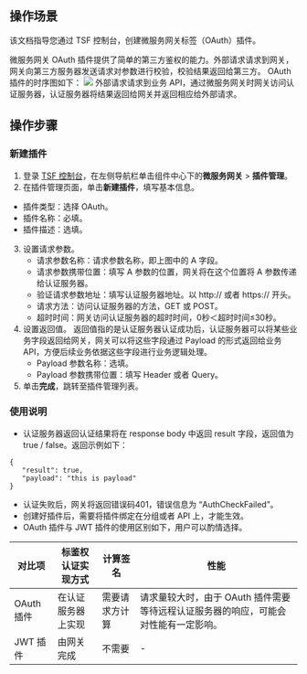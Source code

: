 ## 操作场景
该文档指导您通过 TSF 控制台，创建微服务网关标签（OAuth）插件。

微服务网关 OAuth 插件提供了简单的第三方鉴权的能力。外部请求请求到网关，网关向第三方服务器发送请求对参数进行校验，校验结果返回给第三方。
OAuth 插件的时序图如下：
![](https://main.qcloudimg.com/raw/45e344dd4d0fb9266c58c24ca863d3d6.svg)
外部请求请求到业务 API，通过微服务网关时网关访问认证服务器，认证服务器将结果返回给网关并返回相应给外部请求。


## 操作步骤
### 新建插件

1. 登录 [TSF 控制台](https://console.cloud.tencent.com/tsf)，在左侧导航栏单击组件中心下的**微服务网关** > **插件管理**。
2. 在插件管理页面，单击**新建插件**，填写基本信息。
 - 插件类型：选择 OAuth。
 - 插件名称：必填。
 - 插件描述：选填。
3. 设置请求参数。
   - 请求参数名称：请求参数名称，即上图中的 A 字段。
   - 请求参数携带位置：填写 A 参数的位置，网关将在这个位置将 A 参数传递给认证服务器。
   - 验证请求参数地址：填写认证服务器地址。以 http:// 或者 https:// 开头。
   - 请求方法：访问认证服务器的方法，GET 或 POST。
   - 超时时间：网关访问认证服务器的超时时间，0秒＜超时时间≤30秒。
4. 设置返回值。
返回值指的是认证服务器认证成功后，认证服务器可以将某些业务字段返回给网关，网关可以将这些字段通过 Payload 的形式返回给业务 API，方便后续业务依据这些字段进行业务逻辑处理。
   - Payload 参数名称：选填。
   - Payload 参数携带位置：填写 Header 或者 Query。
5. 单击**完成**，跳转至插件管理列表。

### 使用说明
- 认证服务器返回认证结果将在 response body 中返回 result 字段，返回值为 true / false。返回示例如下：
 ```
{
	"result": true,
	"payload": "this is payload"
 }
```
- 认证失败后，网关将返回错误码401，错误信息为 “AuthCheckFailed”。
- 创建好插件后，需要将插件绑定在分组或者 API 上，才能生效。
- OAuth 插件与 JWT 插件的使用区别如下，用户可以酌情选择。

| 对比项 | 标鉴权认证实现方式 | 计算签名 | 性能 | 
|---------|---------|---------|---------|
| OAuth 插件 | 在认证服务器上实现 | 需要请求方计算 | 请求量较大时，由于 OAuth 插件需要等待远程认证服务器的响应，可能会对性能有一定影响。|
| JWT 插件 | 由网关完成 | 不需要 | - |




















